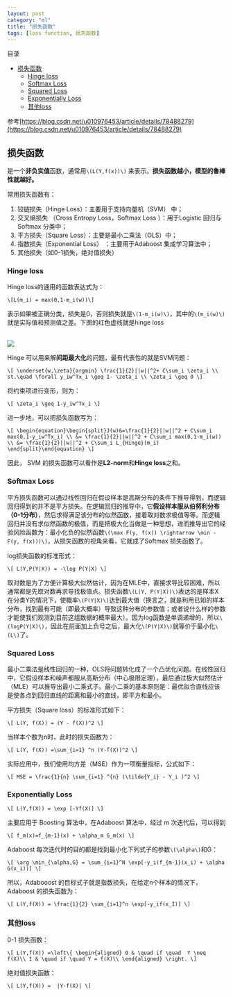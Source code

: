 ```yaml
---
layout: post
category: "ml"
title: "损失函数"
tags: [loss function, 损失函数]
---
```


目录

<!-- TOC -->

- [损失函数](#%E6%8D%9F%E5%A4%B1%E5%87%BD%E6%95%B0)
    - [Hinge loss](#hinge-loss)
    - [Softmax Loss](#softmax-loss)
    - [Squared Loss](#squared-loss)
    - [Exponentially Loss](#exponentially-loss)
    - [其他loss](#%E5%85%B6%E4%BB%96loss)

<!-- /TOC -->

参考[https://blog.csdn.net/u010976453/article/details/78488279](https://blog.csdn.net/u010976453/article/details/78488279)

## 损失函数

是一个**非负实值**函数，通常用`\(L(Y,f(x))\)` 来表示。**损失函数越小，模型的鲁棒性就越好。**

常用损失函数有：

1. 铰链损失（Hinge Loss）：主要用于支持向量机（SVM） 中； 
2. 交叉熵损失 （Cross Entropy Loss，Softmax Loss ）：用于Logistic 回归与Softmax 分类中； 
3. 平方损失（Square Loss）：主要是最小二乘法（OLS）中； 
4. 指数损失（Exponential Loss） ：主要用于Adaboost 集成学习算法中； 
5. 其他损失（如0-1损失，绝对值损失）

### Hinge loss

Hinge loss的通用的函数表达式为：

`\[L(m_i) = max(0,1-m_i(w))\]`

表示如果被正确分类，损失是0，否则损失就是`\(1-m_i(w)\)`，其中的`\(m_i(w)\)`就是实际值和预测值之差。下图的红色虚线就是hinge loss

<html>
<br/>

<img src='../assets/hinge-loss.jpg' style='max-height: 200px;max-width:200px'/>
<br/>

</html>

Hinge 可以用来解**间距最大化**的问题，最有代表性的就是SVM问题：

`\[
    \underset{w,\zeta}{argmin} \frac{1}{2}||w||^2+ C\sum_i \zeta_i \\
st.\quad \forall y_iw^Tx_i \geq 1- \zeta_i \\
\zeta_i \geq 0
\]`

将约束项进行变形，则为： 

`\[
    \zeta_i \geq 1-y_iw^Tx_i
\]`

进一步地，可以把损失函数写为：

`\[
\begin{equation}\begin{split}J(w)&=\frac{1}{2}||w||^2 + C\sum_i max(0,1-y_iw^Tx_i) \\
&= \frac{1}{2}||w||^2 + C\sum_i max(0,1-m_i(w)) \\
&= \frac{1}{2}||w||^2 + C\sum_i L_{Hinge}(m_i)
\end{split}\end{equation}
\]`

因此， SVM 的损失函数可以看作是**L2-norm**和**Hinge loss**之和。

### Softmax Loss

平方损失函数可以通过线性回归在假设样本是高斯分布的条件下推导得到，而逻辑回归得到的并不是平方损失。在逻辑回归的推导中，它**假设样本服从伯努利分布（0-1分布）**，然后求得满足该分布的似然函数，接着取对数求极值等等。而逻辑回归并没有求似然函数的极值，而是把极大化当做是一种思想，进而推导出它的经验风险函数为：最小化负的似然函数`\(\max F(y, f(x)) \rightarrow \min -F(y, f(x)))\)`，从损失函数的视角来看，它就成了Softmax 损失函数了。

log损失函数的标准形式： 

`\[
L(Y,P(Y|X)) = -\log P(Y|X)
\]`

取对数是为了方便计算极大似然估计，因为在MLE中，直接求导比较困难，所以通常都是先取对数再求导找极值点。损失函数`\(L(Y, P(Y|X))\)`表达的是样本X 在分类Y的情况下，使概率`\(P(Y|X)\)`达到最大值（换言之，就是利用已知的样本分布，找到最有可能（即最大概率）导致这种分布的参数值；或者说什么样的参数才能使我们观测到目前这组数据的概率最大）。因为log函数是单调递增的，所以`\(logP(Y|X)\)`，因此在前面加上负号之后，最大化`\(P(Y|X)\)`就等价于最小化`\(L\)`了。

### Squared Loss

最小二乘法是线性回归的一种，OLS将问题转化成了一个凸优化问题。在线性回归中，它假设样本和噪声都服从高斯分布（中心极限定理），最后通过极大似然估计（MLE）可以推导出最小二乘式子。最小二乘的基本原则是：最优拟合直线应该是使各点到回归直线的距离和最小的直线，即平方和最小。

平方损失（Square loss）的标准形式如下： 

`\[
L(Y, f(X)) = (Y - f(X))^2
\]`

当样本个数为n时，此时的损失函数为： 

`\[
L(Y, f(X)) =\sum_{i=1} ^n (Y-f(X))^2
\]`

实际应用中，我们使用均方差（MSE）作为一项衡量指标，公式如下： 

`\[
MSE = \frac{1}{n} \sum_{i=1} ^{n} (\tilde{Y_i} - Y_i )^2
\]`

### Exponentially Loss

`\[
L(Y,f(X)) = \exp [-Yf(X)]
\]`

主要应用于 Boosting 算法中，在Adaboost 算法中，经过 m 次迭代后，可以得到

`\[
f_m(x)=f_{m-1}(x) + \alpha_m G_m(x)
\]`

Adaboost 每次迭代时的目的都是找到最小化下列式子的参数`\(\alpha\)`和G：

`\[
\arg \min_{\alpha,G} = \sum_{i=1}^N \exp[-y_i(f_{m-1}(x_i) + \alpha G(x_i))]
\]`

所以，Adabooost 的目标式子就是指数损失，在给定n个样本的情况下，Adaboost 的损失函数为： 

`\[
L(Y,f(X)) = \frac{1}{2} \sum_{i=1}^n \exp[-y_if(x_I)]
\]`

### 其他loss

0-1 损失函数：

`\[
L(Y,f(X)) =\left\{
\begin{aligned}
0 & \quad if \quad  Y \neq f(X)\\
1 & \quad if \quad Y = f(X)\\
\end{aligned}
\right.
\]`

绝对值损失函数：

`\[
L(Y,f(X)) =  |Y-f(X)|
\]`